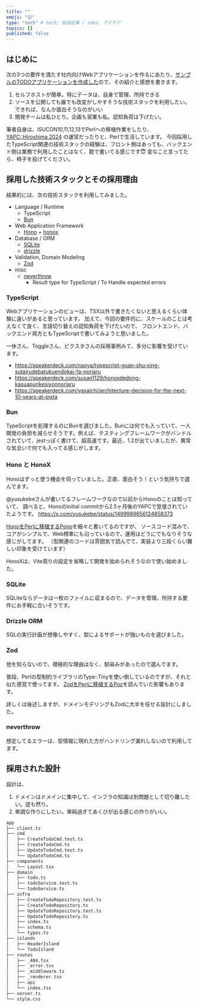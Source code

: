 ```yaml
---
title: ""
emoji: "😊"
type: "tech" # tech: 技術記事 / idea: アイデア
topics: []
published: false
---
```


## はじめに

次の3つの要件を満たす社内向けWebアプリケーションを作るにあたり、[サンプルのTODOアプリケーションを作成した](https://github.com/kfly8/sample-todoapp-honox-zod-drizzle)ので、その紹介と感想を書きます。

1. セルフホストが簡単。特にデータは、自身で管理、所持できる
2. ソースを公開しても誰でも改変がしやすそうな技術スタックを利用したい。できれば、なんか面白そうなのがいい
3. 開発チームは私ひとり。企画も営業も私。認知負荷は下げたい。

筆者自身は、ISUCON10,11,12,13でPerlへの移植作業をしたり、[YAPC::Hiroshima 2024](https://yapcjapan.org/2024hiroshima/) の運営だったりと、Perlで生活しています。
今回採用したTypeScript関連の技術スタックの経験は、フロント側はあっても、バックエンド側は業務で利用したことはなく、勘で書いてる感じです😇
変なこと言ってたら、椅子を投げてください。

## 採用した技術スタックとその採用理由

結果的には、次の技術スタックを利用してみました。

- Language / Runtime
    - TypeScript
    - [Bun](https://bun.sh/)
- Web Application Framework
    - [Hono](https://hono.dev/) + [honox](https://github.com/honojs/honox)
- Database / ORM
    - [SQLite](https://www.sqlite.org/)
    - [drizzle](https://orm.drizzle.team/)
- Validation, Domain Modeling
    - [Zod](https://zod.dev/)
- misc
    - [neverthrow](https://github.com/supermacro/neverthrow)
        - Result type for TypeScript / To Handle expected errors

### TypeScript

Webアプリケーションのビューは、TSX以外で書きたくないと思えるくらい体験に違いがあると思っています。
加えて、今回の要件的に、スケールのことは考えなくて良く、言語切り替えの認知負荷を下げたいので、
フロントエンド、バックエンド両方ともTypeScriptで書いてみようと思いました。

一休さん、Toggleさん、ピクスタさんの採用事例みて、多分に影響を受けています。
- https://speakerdeck.com/naoya/typescript-guan-shu-xing-sutairudebatukuendokai-fa-noriaru
- https://speakerdeck.com/susan1129/honoxdedong-kasuapurikesiyonnoriaru
- https://speakerdeck.com/yasaichi/architecture-decision-for-the-next-10-years-at-pixta

### Bun

TypeScriptを処理するのにBunを選びました。Bunには何でも入っていて、一人開発の負担を減らせそうです。例えば、テスティングフレームワークがバンドルされていて、jestっぽく書けて、超高速です。最近、1.2が出ていましたが、異常な気合いで何でも入ってる感じがします。

### Hono と HonoX

Honoはずっと使う機会を伺っていました。正直、面白そう！という気持ちで選んでます。

@yusukebeさんが書いてるフレームワークなので以前からHonoのことは知っていて、
調べると、Honoのinitial commitから2.5ヶ月後のYAPCで登壇されていたようです。
https://x.com/yusukebe/status/1499989656124858373 

[HonoをPerlに移植するPono](https://github.com/kfly8/pono)を細々と書いてるのですが、
ソースコード混みで、コアがシンプルで、Web標準にも沿っているので、運用はどうにでもなりそうな感じがしてます。
（型関連のコードは雰囲気で読んでて、実装より三段くらい難しい印象を受けています）

HonoXは、Vite周りの設定を省略して開発を始められそうなので使い始めました。

### SQLite

SQLiteならデータは一枚のファイルに収まるので、データを管理、所持する要件にお手軽に合いそうです。

### Drizzle ORM

SQLの実行計画が想像しやすく、型によるサポートが強いものを選びました。

### Zod

他を知らないので、積極的な理由はなく、馴染みがあったので選んでます。

普段、Perlの型制約ライブラリのType::Tinyを使い倒しているのですが、それと似た感覚で使ってます。
[ZodをPerlに移植するPoz](https://metacpan.org/pod/Poz)を読んでいた影響もあります。

詳しくは後述しますが、ドメインモデリングもZodに大半を任せる設計にしました。

### neverthrow

想定してるエラーは、型情報に現れた方がハンドリング漏れしないので利用してます。

## 採用された設計

設計は、

1. ドメインはドメインに集中して、インフラの知識は別問題として切り離したい。逆も然り。
2. 単調な作りにしたい。単純過ぎてあくびが出る感じの作りがいい。

```bash
app
├── client.ts
├── cmd
│   ├── CreateTodoCmd.test.ts
│   ├── CreateTodoCmd.ts
│   ├── UpdateTodoCmd.test.ts
│   └── UpdateTodoCmd.ts
├── components
│   └── Layout.tsx
├── domain
│   ├── todo.ts
│   ├── todoService.test.ts
│   └── todoService.ts
├── infra
│   ├── CreateTodoRepository.test.ts
│   ├── CreateTodoRepository.ts
│   ├── UpdateTodoRepository.test.ts
│   ├── UpdateTodoRepository.ts
│   ├── index.ts
│   ├── schema.ts
│   └── types.ts
├── islands
│   ├── HeaderIsland
│   └── TodoIsland
├── routes
│   ├── _404.tsx
│   ├── _error.tsx
│   ├── _middleware.ts
│   ├── _renderer.tsx
│   ├── api
│   └── index.tsx
├── server.ts
└── style.css
```

